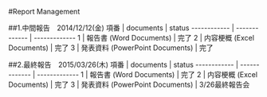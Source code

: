 #Report Management

##1.中間報告　2014/12/12(金)
項番 | documents | status
------------ | ------------- | -------------
1 | 報告書 (Word Documents) | 完了
2 | 内容梗概 (Excel Documents) | 完了
3 | 発表資料 (PowerPoint Documents) | 完了

##2.最終報告　2015/03/26(木)
項番 | documents | status
------------ | ------------- | -------------
1 | 報告書 (Word Documents) | 完了
2 | 内容梗概 (Excel Documents) | 完了
3 | 発表資料 (PowerPoint Documents) | 3/26最終報告会
